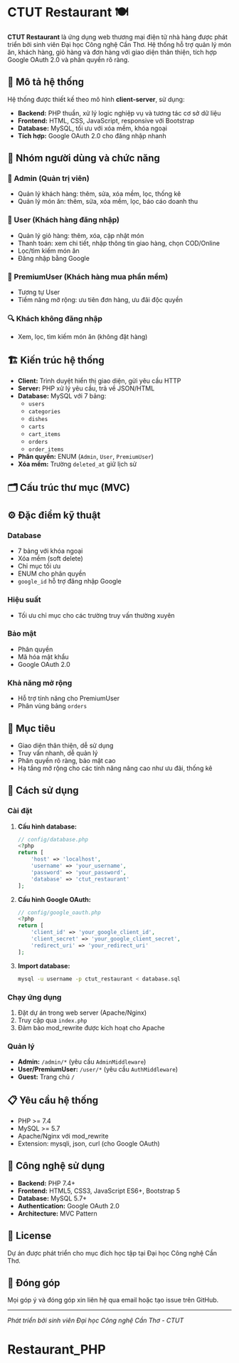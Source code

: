 # CTUT Restaurant 🍽️

**CTUT Restaurant** là ứng dụng web thương mại điện tử nhà hàng được phát triển bởi sinh viên Đại học Công nghệ Cần Thơ. Hệ thống hỗ trợ quản lý món ăn, khách hàng, giỏ hàng và đơn hàng với giao diện thân thiện, tích hợp Google OAuth 2.0 và phân quyền rõ ràng.

## 📌 Mô tả hệ thống

Hệ thống được thiết kế theo mô hình **client-server**, sử dụng:

- **Backend:** PHP thuần, xử lý logic nghiệp vụ và tương tác cơ sở dữ liệu
- **Frontend:** HTML, CSS, JavaScript, responsive với Bootstrap
- **Database:** MySQL, tối ưu với xóa mềm, khóa ngoại 
- **Tích hợp:** Google OAuth 2.0 cho đăng nhập nhanh

## 👤 Nhóm người dùng và chức năng

### 🔧 Admin (Quản trị viên)
- Quản lý khách hàng: thêm, sửa, xóa mềm, lọc, thống kê
- Quản lý món ăn: thêm, sửa, xóa mềm, lọc, báo cáo doanh thu

### 👤 User (Khách hàng đăng nhập)
- Quản lý giỏ hàng: thêm, xóa, cập nhật món
- Thanh toán: xem chi tiết, nhập thông tin giao hàng, chọn COD/Online
- Lọc/tìm kiếm món ăn
- Đăng nhập bằng Google

### 💎 PremiumUser (Khách hàng mua phần mềm)
- Tương tự User
- Tiềm năng mở rộng: ưu tiên đơn hàng, ưu đãi độc quyền

### 🔍 Khách không đăng nhập
- Xem, lọc, tìm kiếm món ăn (không đặt hàng)

## 🏗️ Kiến trúc hệ thống

- **Client:** Trình duyệt hiển thị giao diện, gửi yêu cầu HTTP
- **Server:** PHP xử lý yêu cầu, trả về JSON/HTML
- **Database:** MySQL với 7 bảng:
  - `users`
  - `categories`
  - `dishes`
  - `carts`
  - `cart_items`
  - `orders`
  - `order_items`
- **Phân quyền:** ENUM (`Admin`, `User`, `PremiumUser`)
- **Xóa mềm:** Trường `deleted_at` giữ lịch sử

## 🗂️ Cấu trúc thư mục (MVC)
## ⚙️ Đặc điểm kỹ thuật

### Database
- 7 bảng với khóa ngoại
- Xóa mềm (soft delete)
- Chỉ mục tối ưu
- ENUM cho phân quyền
- `google_id` hỗ trợ đăng nhập Google

### Hiệu suất
- Tối ưu chỉ mục cho các trường truy vấn thường xuyên

### Bảo mật
- Phân quyền
- Mã hóa mật khẩu
- Google OAuth 2.0

### Khả năng mở rộng
- Hỗ trợ tính năng cho PremiumUser
- Phân vùng bảng `orders`

## 🎯 Mục tiêu

- Giao diện thân thiện, dễ sử dụng
- Truy vấn nhanh, dễ quản lý
- Phân quyền rõ ràng, bảo mật cao
- Hạ tầng mở rộng cho các tính năng nâng cao như ưu đãi, thống kê

## 🚀 Cách sử dụng

### Cài đặt

1. **Cấu hình database:**
   ```php
   // config/database.php
   <?php
   return [
       'host' => 'localhost',
       'username' => 'your_username',
       'password' => 'your_password',
       'database' => 'ctut_restaurant'
   ];
   ```

2. **Cấu hình Google OAuth:**
   ```php
   // config/google_oauth.php
   <?php
   return [
       'client_id' => 'your_google_client_id',
       'client_secret' => 'your_google_client_secret',
       'redirect_uri' => 'your_redirect_uri'
   ];
   ```

3. **Import database:**
   ```bash
   mysql -u username -p ctut_restaurant < database.sql
   ```

### Chạy ứng dụng

1. Đặt dự án trong web server (Apache/Nginx)
2. Truy cập qua `index.php`
3. Đảm bảo mod_rewrite được kích hoạt cho Apache

### Quản lý

- **Admin:** `/admin/*` (yêu cầu `AdminMiddleware`)
- **User/PremiumUser:** `/user/*` (yêu cầu `AuthMiddleware`)
- **Guest:** Trang chủ `/`

## 📋 Yêu cầu hệ thống

- PHP >= 7.4
- MySQL >= 5.7
- Apache/Nginx với mod_rewrite
- Extension: mysqli, json, curl (cho Google OAuth)

## 🔧 Công nghệ sử dụng

- **Backend:** PHP 7.4+
- **Frontend:** HTML5, CSS3, JavaScript ES6+, Bootstrap 5
- **Database:** MySQL 5.7+
- **Authentication:** Google OAuth 2.0
- **Architecture:** MVC Pattern

## 📝 License

Dự án được phát triển cho mục đích học tập tại Đại học Công nghệ Cần Thơ.

## 🤝 Đóng góp

Mọi góp ý và đóng góp xin liên hệ qua email hoặc tạo issue trên GitHub.

---

*Phát triển bởi sinh viên Đại học Công nghệ Cần Thơ - CTUT*
# Restaurant_PHP